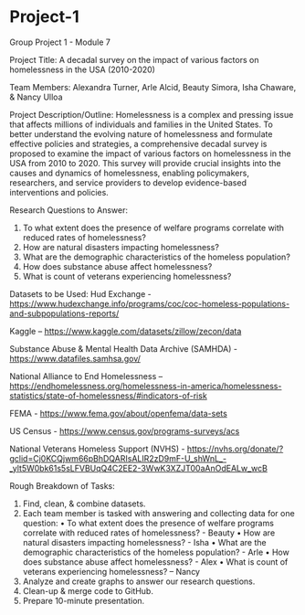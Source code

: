 # Project-1
Group Project 1 - Module 7

Project Title: A decadal survey on the impact of various factors on homelessness in the USA (2010-2020)

Team Members: Alexandra Turner, Arle Alcid, Beauty Simora, Isha Chaware, & Nancy Ulloa

Project Description/Outline: Homelessness is a complex and pressing issue that affects millions of individuals and families in the United States. To better understand the evolving nature of homelessness and formulate effective policies and strategies, a comprehensive decadal survey is proposed to examine the impact of various factors on homelessness in the USA from 2010 to 2020. This survey will provide crucial insights into the causes and dynamics of homelessness, enabling policymakers, researchers, and service providers to develop evidence-based interventions and policies.

Research Questions to Answer: 
1.	To what extent does the presence of welfare programs correlate with reduced rates of homelessness?
2.	How are natural disasters impacting homelessness?
3.	What are the demographic characteristics of the homeless population?
4.	How does substance abuse affect homelessness?
5.	What is count of veterans experiencing homelessness?

Datasets to be Used: 
Hud Exchange - https://www.hudexchange.info/programs/coc/coc-homeless-populations-and-subpopulations-reports/

Kaggle – https://www.kaggle.com/datasets/zillow/zecon/data

Substance Abuse & Mental Health Data Archive (SAMHDA) - https://www.datafiles.samhsa.gov/

National Alliance to End Homelessness – 
https://endhomelessness.org/homelessness-in-america/homelessness-statistics/state-of-homelessness/#indicators-of-risk

FEMA - https://www.fema.gov/about/openfema/data-sets

US Census - https://www.census.gov/programs-surveys/acs

National Veterans Homeless Support (NVHS) - https://nvhs.org/donate/?gclid=Cj0KCQjwm66pBhDQARIsALIR2zD9mF-U_shWnL_-_ylt5W0bk61s5sLFVBUqQ4C2EE2-3WwK3XZJT00aAnOdEALw_wcB

Rough Breakdown of Tasks: 
1.	Find, clean, & combine datasets.
2.	Each team member is tasked with answering and collecting data for one question: 
•	To what extent does the presence of welfare programs correlate with reduced rates of homelessness? - Beauty
•	How are natural disasters impacting homelessness? - Isha
•	What are the demographic characteristics of the homeless population? - Arle
•	How does substance abuse affect homelessness? - Alex
•	What is count of veterans experiencing homelessness? – Nancy
3.	Analyze and create graphs to answer our research questions.
4.	Clean-up & merge code to GitHub.
5.	Prepare 10-minute presentation.
